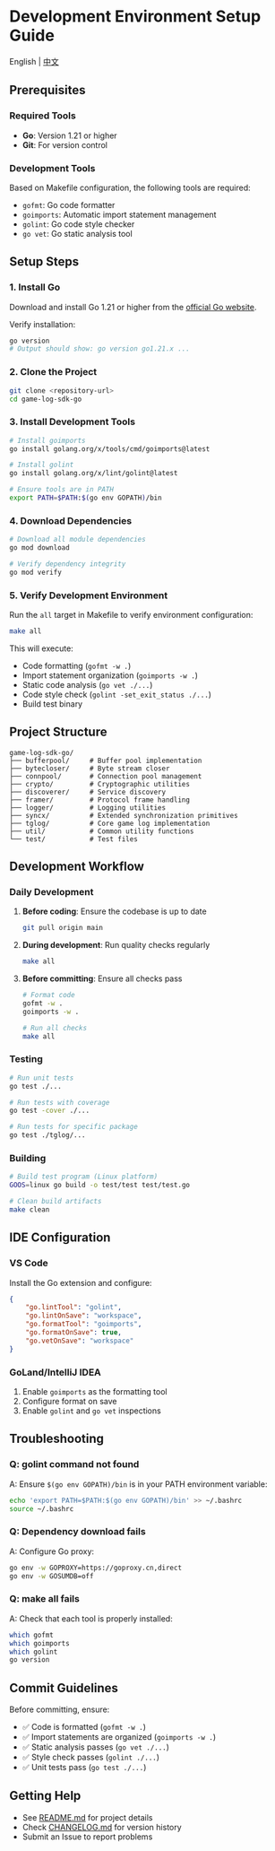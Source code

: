 # Development Environment Setup Guide

English | [中文](./DEV_SETUP_CN.md)

## Prerequisites

### Required Tools
- **Go**: Version 1.21 or higher
- **Git**: For version control

### Development Tools
Based on Makefile configuration, the following tools are required:
- `gofmt`: Go code formatter
- `goimports`: Automatic import statement management
- `golint`: Go code style checker
- `go vet`: Go static analysis tool

## Setup Steps

### 1. Install Go
Download and install Go 1.21 or higher from the [official Go website](https://golang.org/dl/).

Verify installation:
```bash
go version
# Output should show: go version go1.21.x ...
```

### 2. Clone the Project
```bash
git clone <repository-url>
cd game-log-sdk-go
```

### 3. Install Development Tools
```bash
# Install goimports
go install golang.org/x/tools/cmd/goimports@latest

# Install golint
go install golang.org/x/lint/golint@latest

# Ensure tools are in PATH
export PATH=$PATH:$(go env GOPATH)/bin
```

### 4. Download Dependencies
```bash
# Download all module dependencies
go mod download

# Verify dependency integrity
go mod verify
```

### 5. Verify Development Environment
Run the `all` target in Makefile to verify environment configuration:
```bash
make all
```

This will execute:
- Code formatting (`gofmt -w .`)
- Import statement organization (`goimports -w .`)
- Static code analysis (`go vet ./...`)
- Code style check (`golint -set_exit_status ./...`)
- Build test binary

## Project Structure

```
game-log-sdk-go/
├── bufferpool/     # Buffer pool implementation
├── bytecloser/     # Byte stream closer
├── connpool/       # Connection pool management
├── crypto/         # Cryptographic utilities
├── discoverer/     # Service discovery
├── framer/         # Protocol frame handling
├── logger/         # Logging utilities
├── syncx/          # Extended synchronization primitives
├── tglog/          # Core game log implementation
├── util/           # Common utility functions
└── test/           # Test files
```

## Development Workflow

### Daily Development
1. **Before coding**: Ensure the codebase is up to date
   ```bash
   git pull origin main
   ```

2. **During development**: Run quality checks regularly
   ```bash
   make all
   ```

3. **Before committing**: Ensure all checks pass
   ```bash
   # Format code
   gofmt -w .
   goimports -w .
   
   # Run all checks
   make all
   ```

### Testing
```bash
# Run unit tests
go test ./...

# Run tests with coverage
go test -cover ./...

# Run tests for specific package
go test ./tglog/...
```

### Building
```bash
# Build test program (Linux platform)
GOOS=linux go build -o test/test test/test.go

# Clean build artifacts
make clean
```

## IDE Configuration

### VS Code
Install the Go extension and configure:
```json
{
    "go.lintTool": "golint",
    "go.lintOnSave": "workspace",
    "go.formatTool": "goimports",
    "go.formatOnSave": true,
    "go.vetOnSave": "workspace"
}
```

### GoLand/IntelliJ IDEA
1. Enable `goimports` as the formatting tool
2. Configure format on save
3. Enable `golint` and `go vet` inspections

## Troubleshooting

### Q: golint command not found
A: Ensure `$(go env GOPATH)/bin` is in your PATH environment variable:
```bash
echo 'export PATH=$PATH:$(go env GOPATH)/bin' >> ~/.bashrc
source ~/.bashrc
```

### Q: Dependency download fails
A: Configure Go proxy:
```bash
go env -w GOPROXY=https://goproxy.cn,direct
go env -w GOSUMDB=off
```

### Q: make all fails
A: Check that each tool is properly installed:
```bash
which gofmt
which goimports
which golint
go version
```

## Commit Guidelines

Before committing, ensure:
- ✅ Code is formatted (`gofmt -w .`)
- ✅ Import statements are organized (`goimports -w .`)
- ✅ Static analysis passes (`go vet ./...`)
- ✅ Style check passes (`golint ./...`)
- ✅ Unit tests pass (`go test ./...`)

## Getting Help

- See [README.md](README.md) for project details
- Check [CHANGELOG.md](CHANGELOG.md) for version history
- Submit an Issue to report problems